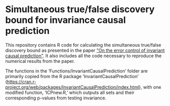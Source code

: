# Simultaneous true/false discovery bound for invariance causal prediction

This repository contains R code for calculating the simultaneous true/false discovery bound as presented in the paper ["On the error control of invariant causal prediction"](https://arxiv.org/abs/2401.03834).
 It also includes all the code necessary to reproduce the numerical results from the paper.

The functions in the ‘Functions/InvariantCausalPrediction’ folder are primarily copied from the R package ‘InvariantCausalPrediction’ (https://cran.r-project.org/web/packages/InvariantCausalPrediction/index.html), with one modified function, ‘ICPnew.R,’ which outputs all sets and their corresponding p-values from testing invariance.
